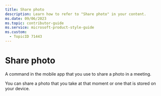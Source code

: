 ```yaml
---
title: Share photo
description: Learn how to refer to "Share photo" in your content.
ms.date: 09/06/2023
ms.topic: contributor-guide
ms.service: microsoft-product-style-guide
ms.custom:
  - TopicID 71443
---
```



# Share photo

A command in the mobile app that you use to share a photo in a meeting.

You can share a photo that you take at that moment or one that is stored on your device.

